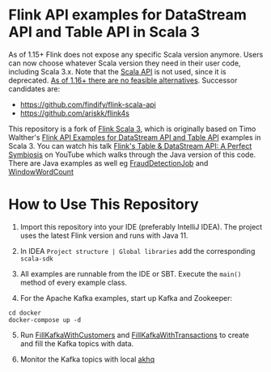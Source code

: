 # Flink API examples for DataStream API and Table API in Scala 3

As of 1.15+ Flink does not expose any specific Scala version anymore.
Users can now choose whatever Scala version they need in their user code, including Scala 3.x.
Note that the [Scala API](https://nightlies.apache.org/flink/flink-docs-master/docs/dev/datastream/scala_api_extensions) is not used, since it is deprecated.
[As of 1.16+ there are no feasible alternatives](https://lists.apache.org/thread/7lt5sxrgy4b503z4x2sfq36oy5r7v4vc). Successor candidates are:
* https://github.com/findify/flink-scala-api
* https://github.com/ariskk/flink4s

This repository is a fork of [Flink Scala 3](https://github.com/sjwiesman/flink-scala-3), which is originally based on Timo
Walther's [Flink API Examples for DataStream API and Table API](https://github.com/twalthr/flink-api-examples)
examples in Scala 3. You can watch his talk [Flink's Table & DataStream API: A Perfect Symbiosis](https://youtu.be/vLLn5PxF2Lw) on YouTube which walks
through the Java version of this code.
There are Java examples as well eg [FraudDetectionJob](src/main/java/spendreport/FraudDetectionJob.java) and [WindowWordCount](src/main/java/com/custom/WindowWordCount.java)

# How to Use This Repository

1. Import this repository into your IDE (preferably IntelliJ IDEA). The project uses the latest Flink version and runs with Java 11.

2. In IDEA `Project structure | Global libraries`  add the corresponding `scala-sdk`

3. All examples are runnable from the IDE or SBT. Execute the `main()` method of every example class.

4. For the Apache Kafka examples, start up Kafka and Zookeeper:

```
cd docker
docker-compose up -d
```

5. Run [FillKafkaWithCustomers](src/main/scala/com/ververica/FillKafkaWithCustomers.scala) and [FillKafkaWithTransactions](src/main/scala/com/ververica/FillKafkaWithTransactions.scala) to create and fill the Kafka topics with data.

6. Monitor the Kafka topics with local [akhq](http://localhost:8081)